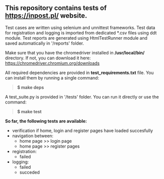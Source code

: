 ## **This repository contains tests of https://inpost.pl/ website.**


Test cases are written using selenium and unnittest frameworks. 
Test data for registration and logging is imported from dedicated *.csv files using ddt module. Test reports are generated using HtmlTestRunner module and saved automatically in '/reports' folder.

Make sure that you have the chromedriver installed in **/usr/local/bin/** directory. If not, you can download it here: 
https://chromedriver.chromium.org/downloads


All required dependencies are provided in **test_requirements.txt** file. You can install them by running a single command: 
> **$ make deps**

A test_suite.py is provided in '/tests' folder. You can run it directly or use the command: 
> **$ make test**

**So far, the following tests are available:**

* verification if home, login and register pages have loaded succesfully
* navigation between:
    - home page >> login page
    - home page >> register pages
* registration:
    - failed
* logging:
    - failed
    - succeded